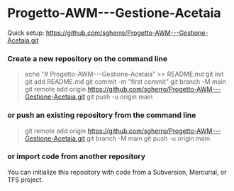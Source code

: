 # Progetto-AWM---Gestione-Acetaia

Quick setup:
https://github.com/sgherro/Progetto-AWM---Gestione-Acetaia.git

### Create a new repository on the command line
> echo "# Progetto-AWM---Gestione-Acetaia" >> README.md
> git init
> git add README.md
> git commit -m "first commit"
> git branch -M main
> git remote add origin https://github.com/sgherro/Progetto-AWM---Gestione-Acetaia.git
> git push -u origin main
                
### or push an existing repository from the command line
> git remote add origin https://github.com/sgherro/Progetto-AWM---Gestione-Acetaia.git
> git branch -M main
> git push -u origin main


### or import code from another repository
You can initialize this repository with code from a Subversion, Mercurial, or TFS project.

